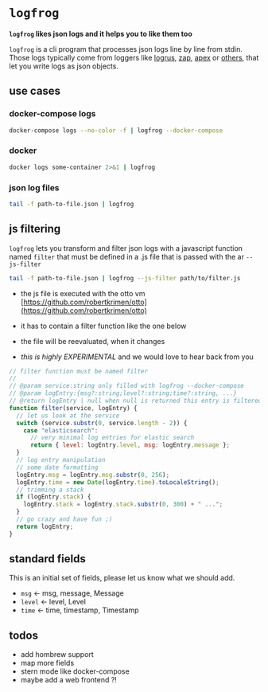 # `logfrog`

**`logfrog` likes json logs and it helps you to like them too**

`logfrog` is a cli program that processes json logs line by line from stdin. Those logs typically come from loggers like [logrus](https://github.com/Sirupsen/logrus), [zap](https://github.com/uber-go/zap), [apex](https://github.com/apex/log) or [others](https://github.com/topics/structured-logging), that let you write logs as json objects.

## use cases

### docker-compose logs

```bash
docker-compose logs --no-color -f | logfrog --docker-compose
```

### docker

```bash
docker logs some-container 2>&1 | logfrog
```

### json log files

```bash
tail -f path-to-file.json | logfrog
```

## js filtering

`logfrog` lets you transform and filter json logs with a javascript function named `filter` that must be defined in a .js file that is passed with the ar `--js-filter`

```bash
tail -f path-to-file.json | logfrog --js-filter path/to/filter.js
```

- the js file is executed with the otto vm [https://github.com/robertkrimen/otto](https://github.com/robertkrimen/otto)

- it has to contain a filter function like the one below

- the file will be reevaluated, when it changes

- *this is highly EXPERIMENTAL* and we would love to hear back from you

  

```JavaScript
// filter function must be named filter
//
// @param service:string only filled with logfrog --docker-compose
// @param logEntry:{msg?:string;level?:string;time?:string, ...}
// @return logEntry | null when null is returned this entry is filtered out
function filter(service, logEntry) {
  // let us look at the service
  switch (service.substr(0, service.length - 2)) {
    case "elasticsearch":
      // very minimal log entries for elastic search
      return { level: logEntry.level, msg: logEntry.message };
  }
  // log entry manipulation
  // some date formatting
  logEntry.msg = logEntry.msg.substr(0, 256);
  logEntry.time = new Date(logEntry.time).toLocaleString();
  // trimming a stack
  if (logEntry.stack) {
    logEntry.stack = logEntry.stack.substr(0, 300) + " ...";
  }
  // go crazy and have fun ;)
  return logEntry;
}

```

## standard fields

This is an initial set of fields, please let us know what we should add.

- `msg` <- msg, message, Message
- `level` <- level, Level
- `time` <- time, timestamp, Timestamp
  

## todos

- add hombrew support
- map more fields
- stern mode like docker-compose
- maybe add a web frontend ?!
